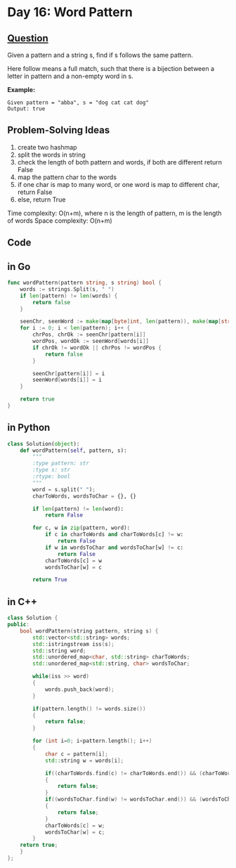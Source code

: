 # Day 16: Word Pattern

## [Question](https://leetcode.com/problems/isomorphic-strings/description/)

Given a pattern and a string s, find if s follows the same pattern.

Here follow means a full match, such that there is a bijection between a letter in pattern and a non-empty word in s.

**Example:**

```
Given pattern = "abba", s = "dog cat cat dog"
Output: true
```

## Problem-Solving Ideas
1. create two hashmap
2. split the words in string
3. check the length of both pattern and words, if both are different return False
4. map the pattern char to the words
5. if one char is map to many word, or one word is map to different char, return False
6. else, return True

Time complexity: O(n+m), where n is the length of pattern, m is the length of words
Space complexity: O(n+m)

## Code
## in Go 

``` Go
func wordPattern(pattern string, s string) bool {
	words := strings.Split(s, " ")
	if len(pattern) != len(words) {
		return false
	}

	seenChr, seenWord := make(map[byte]int, len(pattern)), make(map[string]int, len(pattern))
	for i := 0; i < len(pattern); i++ {
		chrPos, chrOk := seenChr[pattern[i]]
		wordPos, wordOk := seenWord[words[i]]
		if chrOk != wordOk || chrPos != wordPos {
			return false
		}

		seenChr[pattern[i]] = i
		seenWord[words[i]] = i
	}

	return true
}
```

## in Python
``` python
class Solution(object):
    def wordPattern(self, pattern, s):
        """
        :type pattern: str
        :type s: str
        :rtype: bool
        """
        word = s.split(" ");
        charToWords, wordsToChar = {}, {}

        if len(pattern) != len(word):
            return False

        for c, w in zip(pattern, word):
            if c in charToWords and charToWords[c] != w:
                return False
            if w in wordsToChar and wordsToChar[w] != c:
                return False
            charToWords[c] = w
            wordsToChar[w] = c

        return True
```

## in C++
``` C++
class Solution {
public:
    bool wordPattern(string pattern, string s) {
        std::vector<std::string> words;
        std::istringstream iss(s);
        std::string word;
        std::unordered_map<char, std::string> charToWords;
        std::unordered_map<std::string, char> wordsToChar;

        while(iss >> word)
        {
            words.push_back(word);
        }

        if(pattern.length() != words.size())
        {
            return false;
        }

        for (int i=0; i<pattern.length(); i++)
        {
            char c = pattern[i];
            std::string w = words[i];

            if((charToWords.find(c) != charToWords.end()) && (charToWords[c] != w))
            {
                return false;
            }
            if((wordsToChar.find(w) != wordsToChar.end()) && (wordsToChar[w] != c))
            {
                return false;
            }
            charToWords[c] = w;
            wordsToChar[w] = c;
        }
    return true;
    }
};
```